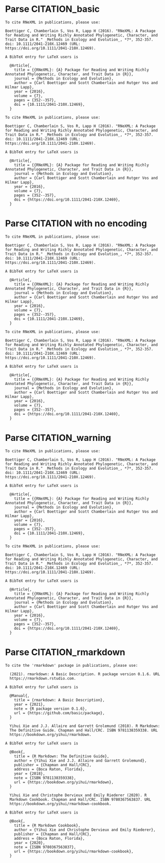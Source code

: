 # Parse CITATION_basic

    
    To cite RNeXML in publications, please use:
    
    Boettiger C, Chamberlain S, Vos R, Lapp H (2016). "RNeXML: A Package
    for Reading and Writing Richly Annotated Phylogenetic, Character, and
    Trait Data in R." _Methods in Ecology and Evolution_, *7*, 352-357.
    doi: 10.1111/2041-210X.12469 (URL:
    https://doi.org/10.1111/2041-210X.12469).
    
    A BibTeX entry for LaTeX users is
    
      @Article{,
        title = {{RNeXML}: {A} Package for Reading and Writing Richly Annotated Phylogenetic, Character, and Trait Data in {R}},
        journal = {Methods in Ecology and Evolution},
        author = {Carl Boettiger and Scott Chamberlain and Rutger Vos and Hilmar Lapp},
        year = {2016},
        volume = {7},
        pages = {352--357},
        doi = {10.1111/2041-210X.12469},
      }
    
    To cite RNeXML in publications, please use:
    
    Boettiger C, Chamberlain S, Vos R, Lapp H (2016). "RNeXML: A Package
    for Reading and Writing Richly Annotated Phylogenetic, Character, and
    Trait Data in R." _Methods in Ecology and Evolution_, *7*, 352-357.
    doi: 10.1111/2041-210X.12469 (URL:
    https://doi.org/10.1111/2041-210X.12469).
    
    A BibTeX entry for LaTeX users is
    
      @Article{,
        title = {{RNeXML}: {A} Package for Reading and Writing Richly Annotated Phylogenetic, Character, and Trait Data in {R}},
        journal = {Methods in Ecology and Evolution},
        author = {Carl Boettiger and Scott Chamberlain and Rutger Vos and Hilmar Lapp},
        year = {2016},
        volume = {7},
        pages = {352--357},
        doi = {https://doi.org/10.1111/2041-210X.12469},
      }
    

# Parse CITATION with no encoding

    
    To cite RNeXML in publications, please use:
    
    Boettiger C, Chamberlain S, Vos R, Lapp H (2016). "RNeXML: A Package
    for Reading and Writing Richly Annotated Phylogenetic, Character, and
    Trait Data in R." _Methods in Ecology and Evolution_, *7*, 352-357.
    doi: 10.1111/2041-210X.12469 (URL:
    https://doi.org/10.1111/2041-210X.12469).
    
    A BibTeX entry for LaTeX users is
    
      @Article{,
        title = {{RNeXML}: {A} Package for Reading and Writing Richly Annotated Phylogenetic, Character, and Trait Data in {R}},
        journal = {Methods in Ecology and Evolution},
        author = {Carl Boettiger and Scott Chamberlain and Rutger Vos and Hilmar Lapp},
        year = {2016},
        volume = {7},
        pages = {352--357},
        doi = {10.1111/2041-210X.12469},
      }
    
    To cite RNeXML in publications, please use:
    
    Boettiger C, Chamberlain S, Vos R, Lapp H (2016). "RNeXML: A Package
    for Reading and Writing Richly Annotated Phylogenetic, Character, and
    Trait Data in R." _Methods in Ecology and Evolution_, *7*, 352-357.
    doi: 10.1111/2041-210X.12469 (URL:
    https://doi.org/10.1111/2041-210X.12469).
    
    A BibTeX entry for LaTeX users is
    
      @Article{,
        title = {{RNeXML}: {A} Package for Reading and Writing Richly Annotated Phylogenetic, Character, and Trait Data in {R}},
        journal = {Methods in Ecology and Evolution},
        author = {Carl Boettiger and Scott Chamberlain and Rutger Vos and Hilmar Lapp},
        year = {2016},
        volume = {7},
        pages = {352--357},
        doi = {https://doi.org/10.1111/2041-210X.12469},
      }
    

# Parse CITATION_warning

    
    To cite RNeXML in publications, please use:
    
    Boettiger C, Chamberlain S, Vos R, Lapp H (2016). "RNeXML: A Package
    for Reading and Writing Richly Annotated Phylogenetic, Character, and
    Trait Data in R." _Methods in Ecology and Evolution_, *7*, 352-357.
    doi: 10.1111/2041-210X.12469 (URL:
    https://doi.org/10.1111/2041-210X.12469).
    
    A BibTeX entry for LaTeX users is
    
      @Article{,
        title = {{RNeXML}: {A} Package for Reading and Writing Richly Annotated Phylogenetic, Character, and Trait Data in {R}},
        journal = {Methods in Ecology and Evolution},
        author = {Carl Boettiger and Scott Chamberlain and Rutger Vos and Hilmar Lapp},
        year = {2016},
        volume = {7},
        pages = {352--357},
        doi = {10.1111/2041-210X.12469},
      }
    
    To cite RNeXML in publications, please use:
    
    Boettiger C, Chamberlain S, Vos R, Lapp H (2016). "RNeXML: A Package
    for Reading and Writing Richly Annotated Phylogenetic, Character, and
    Trait Data in R." _Methods in Ecology and Evolution_, *7*, 352-357.
    doi: 10.1111/2041-210X.12469 (URL:
    https://doi.org/10.1111/2041-210X.12469).
    
    A BibTeX entry for LaTeX users is
    
      @Article{,
        title = {{RNeXML}: {A} Package for Reading and Writing Richly Annotated Phylogenetic, Character, and Trait Data in {R}},
        journal = {Methods in Ecology and Evolution},
        author = {Carl Boettiger and Scott Chamberlain and Rutger Vos and Hilmar Lapp},
        year = {2016},
        volume = {7},
        pages = {352--357},
        doi = {https://doi.org/10.1111/2041-210X.12469},
      }
    

# Parse CITATION_rmarkdown

    
    To cite the 'rmarkdown' package in publications, please use:
    
      (2021). rmarkdown: A Basic Description. R package version 0.1.6. URL
      https://rmarkdown.rstudio.com.
    
    A BibTeX entry for LaTeX users is
    
      @Manual{,
        title = {rmarkdown: A Basic Description},
        year = {2021},
        note = {R package version 0.1.6},
        url = {https://github.com/basic/package},
      }
    
      Yihui Xie and J.J. Allaire and Garrett Grolemund (2018). R Markdown:
      The Definitive Guide. Chapman and Hall/CRC. ISBN 9781138359338. URL
      https://bookdown.org/yihui/rmarkdown.
    
    A BibTeX entry for LaTeX users is
    
      @Book{,
        title = {R Markdown: The Definitive Guide},
        author = {Yihui Xie and J.J. Allaire and Garrett Grolemund},
        publisher = {Chapman and Hall/CRC},
        address = {Boca Raton, Florida},
        year = {2018},
        note = {ISBN 9781138359338},
        url = {https://bookdown.org/yihui/rmarkdown},
      }
    
      Yihui Xie and Christophe Dervieux and Emily Riederer (2020). R
      Markdown Cookbook. Chapman and Hall/CRC. ISBN 9780367563837. URL
      https://bookdown.org/yihui/rmarkdown-cookbook.
    
    A BibTeX entry for LaTeX users is
    
      @Book{,
        title = {R Markdown Cookbook},
        author = {Yihui Xie and Christophe Dervieux and Emily Riederer},
        publisher = {Chapman and Hall/CRC},
        address = {Boca Raton, Florida},
        year = {2020},
        note = {ISBN 9780367563837},
        url = {https://bookdown.org/yihui/rmarkdown-cookbook},
      }
    

